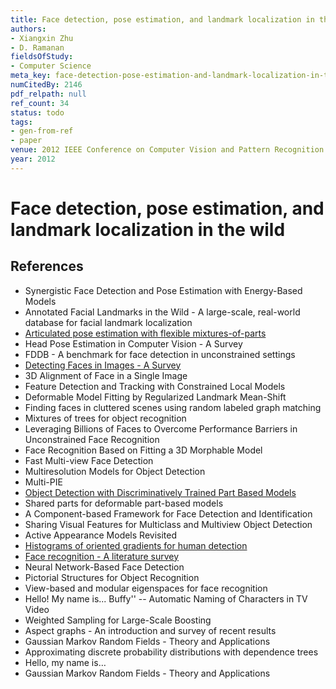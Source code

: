 ```yaml
---
title: Face detection, pose estimation, and landmark localization in the wild
authors:
- Xiangxin Zhu
- D. Ramanan
fieldsOfStudy:
- Computer Science
meta_key: face-detection-pose-estimation-and-landmark-localization-in-the-wild
numCitedBy: 2146
pdf_relpath: null
ref_count: 34
status: todo
tags:
- gen-from-ref
- paper
venue: 2012 IEEE Conference on Computer Vision and Pattern Recognition
year: 2012
---
```


# Face detection, pose estimation, and landmark localization in the wild

## References

- Synergistic Face Detection and Pose Estimation with Energy-Based Models
- Annotated Facial Landmarks in the Wild - A large-scale, real-world database for facial landmark localization
- [Articulated pose estimation with flexible mixtures-of-parts](./articulated-pose-estimation-with-flexible-mixtures-of-parts.md)
- Head Pose Estimation in Computer Vision - A Survey
- FDDB - A benchmark for face detection in unconstrained settings
- [Detecting Faces in Images - A Survey](./detecting-faces-in-images-a-survey.md)
- 3D Alignment of Face in a Single Image
- Feature Detection and Tracking with Constrained Local Models
- Deformable Model Fitting by Regularized Landmark Mean-Shift
- Finding faces in cluttered scenes using random labeled graph matching
- Mixtures of trees for object recognition
- Leveraging Billions of Faces to Overcome Performance Barriers in Unconstrained Face Recognition
- Face Recognition Based on Fitting a 3D Morphable Model
- Fast Multi-view Face Detection
- Multiresolution Models for Object Detection
- Multi-PIE
- [Object Detection with Discriminatively Trained Part Based Models](./object-detection-with-discriminatively-trained-part-based-models.md)
- Shared parts for deformable part-based models
- A Component-based Framework for Face Detection and Identification
- Sharing Visual Features for Multiclass and Multiview Object Detection
- Active Appearance Models Revisited
- [Histograms of oriented gradients for human detection](./histograms-of-oriented-gradients-for-human-detection.md)
- [Face recognition - A literature survey](./face-recognition-a-literature-survey.md)
- Neural Network-Based Face Detection
- Pictorial Structures for Object Recognition
- View-based and modular eigenspaces for face recognition
- Hello! My name is... Buffy'' -- Automatic Naming of Characters in TV Video
- Weighted Sampling for Large-Scale Boosting
- Aspect graphs - An introduction and survey of recent results
- Gaussian Markov Random Fields - Theory and Applications
- Approximating discrete probability distributions with dependence trees
- Hello, my name is…
- Gaussian Markov Random Fields - Theory and Applications
